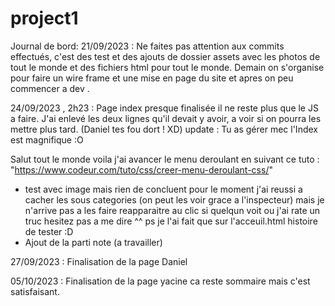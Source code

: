 # project1 
Journal de bord:
21/09/2023 : Ne faites pas attention aux commits effectués, c'est des test et des ajouts de dossier assets 
avec les photos de tout le monde et des fichiers html pour tout le monde.
Demain on s'organise pour faire un wire frame et une mise en page du site et apres on peu commencer a dev .

24/09/2023 , 2h23 : Page index presque finalisée il ne reste plus que le JS a faire. J'ai enlevé les deux lignes qu'il devait y avoir, a voir si on pourra les mettre plus tard.
(Daniel tes fou dort ! XD)
update : Tu as gérer mec l'Index est magnifique :O

Salut tout le monde voila j'ai avancer le menu deroulant en suivant ce tuto : "https://www.codeur.com/tuto/css/creer-menu-deroulant-css/"
+ test avec image mais rien de concluent pour le moment 
j'ai reussi a cacher les sous categories (on peut les voir grace a l'inspecteur) mais je n'arrive pas a les faire reapparaitre au clic si quelqun voit ou j'ai rate un truc hesitez pas a me dire ^^ 
ps je l'ai fait que sur l'acceuil.html histoire de tester :D
+ Ajout de la parti note (a travailler)

27/09/2023 : Finalisation de la page Daniel

05/10/2023 : Finalisation de la page yacine ca reste sommaire mais c'est satisfaisant.
